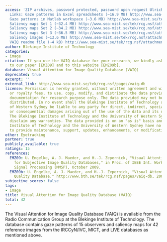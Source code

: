 ```yaml
---
access: 'ZIP archives, password protected, password upon request Ulrich Engelke (ulrichengelke@gmail.com).
  Links: Gaze patterns in Excel spreadsheets (~16.9 MB) http://www.sea-mist.se/tek/rcg.nsf/attachments/vaiq_gaze_points_excel_1_zip/$file/vaiq_gaze_points_excel_1.zip
  Gaze patterns in Matlab workspace (~3.6 MB) http://www.sea-mist.se/tek/rcg.nsf/attachments/vaiq_gaze_points_matlab_1_zip/$file/vaiq_gaze_points_matlab_1.zip
  Saliency maps Set 1 (~32.4 MB) http://www.sea-mist.se/tek/rcg.nsf/attachments/vaiq_saliency_maps_1_zip/$file/vaiq_saliency_maps_1.zip
  Saliency maps Set 2 (~34.2 MB) http://www.sea-mist.se/tek/rcg.nsf/attachments/vaiq_saliency_maps_2_zip/$file/vaiq_saliency_maps_2.zip
  Saliency maps Set 3 (~36.5 MB) http://www.sea-mist.se/tek/rcg.nsf/attachments/vaiq_saliency_maps_3_1_zip/$file/vaiq_saliency_maps_3_1.zip
  Saliency images (~13.6 MB) http://www.sea-mist.se/tek/rcg.nsf/attachments/vaiq_saliency_images_1_zip/$file/vaiq_saliency_images_1.zip
  VAIQ readme file (~4 kB) http://www.sea-mist.se/tek/rcg.nsf/attachments/vaiq_readme_3_zip/$file/vaiq_readme_3.zip'
author: Blekinge Institute of Technology
categories:
- image
citation: If you use the VAIQ database for your research, we kindly ask you to refer
  to our paper [EMZ09] and to this website [EMZ09b].
database: Visual Attention for Image Quality Database (VAIQ)
deprecated: true
excerpt: ''
external_link: http://www.sea-mist.se/tek/rcg.nsf/pages/vaiq-db
license: Permission is hereby granted, without written agreement and without license
  or royalty fees, to use, copy, modify, and distribute the data provided and its
  documentation for research purpose only. The data provided may not be commercially
  distributed. In no event shall the Blekinge Institute of Technology and the University
  of Western Sydney be liable to any party for direct, indirect, special, incidental,
  or consequential damages arising out of the use of the data and its documentation.
  The Blekinge Institute of Technology and the University of Western Sydney specifically
  disclaim any warranties. The data provided is on an "as is" basis and the Blekinge
  Institute of Technology and the University of Western Sydney have no obligation
  to provide maintenance, support, updates, enhancements, or modifications.
other: Eyetracking
partner: true
publicly_available: true
ratings: 15
references:
  EMZ09: U. Engelke, A. J. Maeder, and H.-J. Zepernick, "Visual Attention Modeling
    for Subjective Image Quality Databases," in Proc. of IEEE Int. Workshop on Multimedia
    Signal Processing (MMSP), October 2009.
  EMZ09b: U. Engelke, A. J. Maeder, and H.-J. Zepernick, "Visual Attention for Image
    Quality Database," http://www.bth.se/tek/rcg.nsf/pages/vaiq-db, 2009.
subjective_scores: false
tags:
- image
title: Visual Attention for Image Quality Database (VAIQ)
total: 42
---
```


The Visual Attention for Image Quality Database (VAIQ) is available from the Radio Communication Group at the Blekinge Institute of Technology. The database contains gaze patterns of 15 observers and saliency maps for 42 reference images from the IRCCyN/IVC, MICT, and LIVE databases as mentioned above.